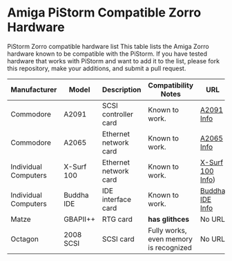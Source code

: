 # Amiga PiStorm Compatible Zorro Hardware

PiStorm Zorro compatible hardware list
This table lists the Amiga Zorro hardware known to be compatible with the PiStorm.
If you have tested hardware that works with PiStorm and want to add it to the list, please fork this repository, make your additions, and submit a pull request.


| **Manufacturer**    | **Model**                | **Description**                            | **Compatibility Notes**              | **URL**                               |
|---------------------|--------------------------|--------------------------------------------|--------------------------------------|---------------------------------------|
| Commodore           | A2091                    | SCSI controller card                       | Known to work.          | [A2091 Info](https://www.epsilonsworld.com/2023/12/amiga-500-with-amikit-12-pistorm-new.html)  |
| Commodore           | A2065                    | Ethernet network card                      | Known to work.                    | [A2065 Info](https://amitopia.com/emu68-1-0-changes-nothing-pistorm-is-alive/)  |
| Individual Computers| X-Surf 100               | Ethernet network card                      | Known to work.       | [X-Surf 100 Info](https://forum.icomp.de/index.php?thread/673-x-surf-100-and-tf534/)) |
| Individual Computers| Buddha IDE               | IDE interface card                         | Known to work.                       | [Buddha IDE Info]([https://icomp.de/shop-icomp/en/shop/product/buddha.html](https://forum.icomp.de/index.php?thread/673-x-surf-100-and-tf534/))     |
| Matze | GBAPII++               | RTG card                         | **has glithces**                       | No URL     |
| Octagon | 2008 SCSI               | SCSI card                         | Fully works, even memory is recognized                       | No URL     |

